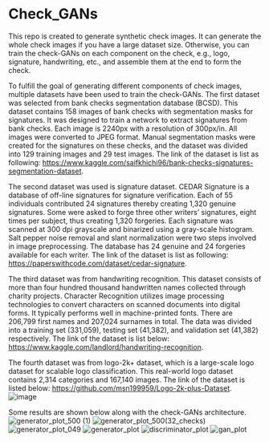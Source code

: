 # Check_GANs
This repo is created to generate synthetic check images. It can generate the whole check images if you have a large dataset size. 
Otherwise, you can train the check-GANs on each component on the check, e.g., logo, signature, handwriting, etc., and assemble them at the end to form the check.


To fulfill the goal of generating different components of check images, multiple datasets have been used to train the check-GANs. The first dataset was selected from bank checks segmentation database (BCSD). This dataset contains 158 images of bank checks with segmentation masks for signatures. It was designed to train a network to extract signatures from bank checks. Each image is 2240px with a resolution of 300px/in. All images were converted to JPEG format. Manual segmentation masks were created for the signatures on these checks, and the dataset was divided into 129 training images and 29 test images. The link of the dataset is list as following: https://www.kaggle.com/saifkhichi96/bank-checks-signatures-segmentation-dataset.


The second dataset was used is signature dataset. CEDAR Signature is a database of off-line signatures for signature verification. Each of 55 individuals contributed 24 signatures thereby creating 1,320 genuine signatures. Some were asked to forge three other writers’ signatures, eight times per subject, thus creating 1,320 forgeries. Each signature was scanned at 300 dpi grayscale and binarized using a gray-scale histogram. Salt pepper noise removal and slant normalization were two steps involved in image preprocessing. The database has 24 genuine and 24 forgeries available for each writer. The link of the dataset is list as following: https://paperswithcode.com/dataset/cedar-signature.

The third dataset was from handwriting recognition. This dataset consists of more than four hundred thousand handwritten names collected through charity projects. Character Recognition utilizes image processing technologies to convert characters on scanned documents into digital forms. It typically performs well in machine-printed fonts. There are 206,799 first names and 207,024 surnames in total. The data was divided into a training set (331,059), testing set (41,382), and validation set (41,382) respectively. The link of the dataset is list below: https://www.kaggle.com/landlord/handwriting-recognition.


The fourth dataset was from logo-2k+ dataset, which is a large-scale logo dataset for scalable logo classification. This real-world logo dataset contains 2,314 categories and 167,140 images. The link of the dataset is listed below: https://github.com/msn199959/Logo-2k-plus-Dataset.
![image](https://user-images.githubusercontent.com/62029679/153080801-16f44791-3c0f-4695-86f1-763af326609b.png)

Some results are shown below along with the check-GANs architecture. 
![generator_plot_500 (1)](https://user-images.githubusercontent.com/62029679/152683304-fb212b96-2b9a-4600-92ec-342d9c5abb7c.png)
![generator_plot_500(32_checks)](https://user-images.githubusercontent.com/62029679/152683310-2eb88f97-15f3-40af-8574-69136ff0c54d.png)
![generator_plot_049](https://user-images.githubusercontent.com/62029679/152683386-1e431459-8e84-4f15-ba02-1c1bdb055b0c.png)
![generator_plot](https://user-images.githubusercontent.com/62029679/152683427-cb0f739d-472a-44c5-b4a5-c4aef30b989b.png)
![discriminator_plot](https://user-images.githubusercontent.com/62029679/152683436-645fadc5-6c72-4da1-8331-272659590fa2.png)
![gan_plot](https://user-images.githubusercontent.com/62029679/152683438-c0b06d31-b673-4a57-a63e-e1a054047d61.png)

